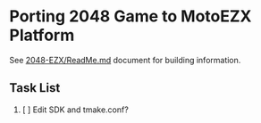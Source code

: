 Porting 2048 Game to MotoEZX Platform
======================================

See [2048-EZX/ReadMe.md](../2048-EZX/ReadMe.md) document for building information.

## Task List

1. [ ] Edit SDK and tmake.conf?
